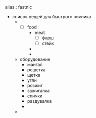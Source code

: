 alias:: fastnic
- список вещей для быстрого пикника
	- * [ ] food
		- meat
		  * [ ] фарш
		  * [ ] стейк
		-
		-
	- оборудование
		- мангал
		- решетка
		- щетка
		- угли
		- розжиг
		- зажигалка
		- спички
		- раздувалка
		-
	-
